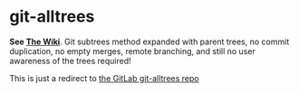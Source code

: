 # git-alltrees
**See [The Wiki](https://gitlab.com/douglas.s.leonard/alltrees/-/wikis/home)**.   Git subtrees method expanded with parent trees, no commit duplication, no empty merges, remote branching, and still no user awareness of the trees required!  

This is just a redirect to [the GitLab git-alltrees repo](https://gitlab.com/douglas.s.leonard/alltrees/)
